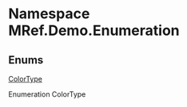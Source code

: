 ﻿# Namespace MRef.Demo.Enumeration

## Enums

[ColorType](MRef.Demo.Enumeration.ColorType.md)

Enumeration ColorType

